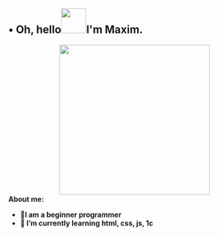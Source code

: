 ## • Oh, hello<img src="https://media.giphy.com/media/hvRJCLFzcasrR4ia7z/giphy.gif" width="50px"/>I'm Maxim.
<div id="header" align="center">
  <img src="https://i.imgur.com/4SdB78W.gif" width="300" height="300"/>
</div>
<div>
<b>About me:</b>
</div>
<div>
<ul>
    <li><strong>🔭I am a beginner programmer</strong> </li>
    <li><strong>🌱 I’m currently learning html, css, js, 1c</strong></li>
</ul>
</div>
<!--
**Kiselyaka/Kiselyaka** is a ✨ _special_ ✨ repository because its `README.md` (this file) appears on your GitHub profile.

Here are some ideas to get you started:

- 🔭 I’m currently working on ...
- 🌱 I’m currently learning ...
- 👯 I’m looking to collaborate on ...
- 🤔 I’m looking for help with ...
- 💬 Ask me about ...
- 📫 How to reach me: ...
- 😄 Pronouns: ...
- ⚡ Fun fact: ...
-->
